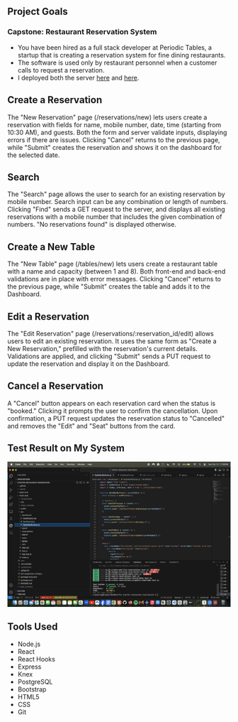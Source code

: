 ## Project Goals

### Capstone: Restaurant Reservation System

- You have been hired as a full stack developer at Periodic Tables, a startup that is creating a reservation system for fine dining restaurants.
- The software is used only by restaurant personnel when a customer calls to request a reservation.
- I deployed both the server [here](https://restaurant-reservation-bwet0n73e-sianglings-projects.vercel.app/dashboard) and [here](https://restaurant-reservation-1-duek.onrender.com).

## Create a Reservation

The "New Reservation" page (/reservations/new) lets users create a reservation with fields for name, mobile number, date, time (starting from 10:30 AM), and guests. Both the form and server validate inputs, displaying errors if there are issues. Clicking "Cancel" returns to the previous page, while "Submit" creates the reservation and shows it on the dashboard for the selected date.

## Search

The "Search" page allows the user to search for an existing reservation by mobile number. Search input can be any combination or length of numbers. Clicking "Find" sends a GET request to the server, and displays all existing reservations with a mobile number that includes the given combination of numbers. "No reservations found" is displayed otherwise.

## Create a New Table

The "New Table" page (/tables/new) lets users create a restaurant table with a name and capacity (between 1 and 8). Both front-end and back-end validations are in place with error messages. Clicking "Cancel" returns to the previous page, while "Submit" creates the table and adds it to the Dashboard.

## Edit a Reservation

The "Edit Reservation" page (/reservations/:reservation_id/edit) allows users to edit an existing reservation. It uses the same form as "Create a New Reservation," prefilled with the reservation's current details. Validations are applied, and clicking "Submit" sends a PUT request to update the reservation and display it on the Dashboard.

## Cancel a Reservation

A "Cancel" button appears on each reservation card when the status is "booked." Clicking it prompts the user to confirm the cancellation. Upon confirmation, a PUT request updates the reservation status to "Cancelled" and removes the "Edit" and "Seat" buttons from the card.

## Test Result on My System

![Alt text](https://github.com/siangling12/restaurant-reservation/blob/main/Screenshot%20.png)

## Tools Used

- Node.js
- React
- React Hooks
- Express
- Knex
- PostgreSQL
- Bootstrap
- HTML5
- CSS
- Git


